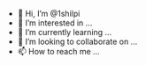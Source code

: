 - 👋 Hi, I’m @1shilpi
- 👀 I’m interested in ...
- 🌱 I’m currently learning ...
- 💞️ I’m looking to collaborate on ...
- 📫 How to reach me ...

<!---
1shilpi/1shilpi is a ✨ special ✨ repository because its `README.md` (this file) appears on your GitHub profile.
You can click the Preview link to take a look at your changes.
--->
